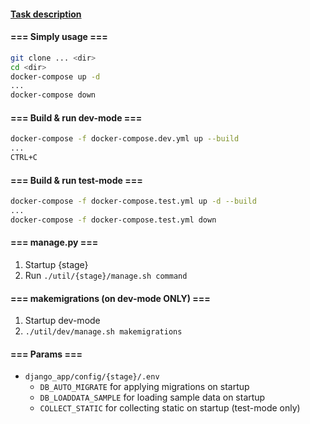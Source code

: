 #### [Task description](task.pdf)


#### === Simply usage ===

```bash
git clone ... <dir>
cd <dir>
docker-compose up -d
...
docker-compose down
```


#### === Build & run dev-mode ===
```bash
docker-compose -f docker-compose.dev.yml up --build
...
CTRL+C
```


#### === Build & run test-mode ===
```bash
docker-compose -f docker-compose.test.yml up -d --build
...
docker-compose -f docker-compose.test.yml down
```


#### === manage.py ===

1. Startup {stage}
2. Run `./util/{stage}/manage.sh command`


#### === makemigrations (on dev-mode ONLY) ===

1. Startup dev-mode
2. `./util/dev/manage.sh makemigrations`


#### === Params ===
- `django_app/config/{stage}/.env`
    - `DB_AUTO_MIGRATE` for applying migrations on startup
    - `DB_LOADDATA_SAMPLE` for loading sample data on startup
    - `COLLECT_STATIC` for collecting static on startup (test-mode only)
